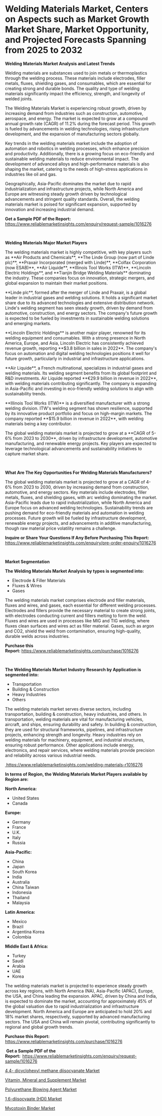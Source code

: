 <p><h1>Welding Materials Market, Centers on Aspects such as Market Growth Market Share, Market Opportunity, and Projected Forecasts Spanning from 2025 to 2032</h1></p><p><strong>Welding Materials Market Analysis and Latest Trends</strong></p>
<p><p>Welding materials are substances used to join metals or thermoplastics through the welding process. These materials include electrodes, filler metals, fluxes, shielding gases, and consumables, which are essential for creating strong and durable bonds. The quality and type of welding materials significantly impact the efficiency, strength, and longevity of welded joints.</p><p>The Welding Materials Market is experiencing robust growth, driven by increasing demand from industries such as construction, automotive, aerospace, and energy. The market is expected to grow at a compound annual growth rate (CAGR) of 11.2% during the forecast period. This growth is fueled by advancements in welding technologies, rising infrastructure development, and the expansion of manufacturing sectors globally.</p><p>Key trends in the welding materials market include the adoption of automation and robotics in welding processes, which enhance precision and productivity. Additionally, there is a growing focus on eco-friendly and sustainable welding materials to reduce environmental impact. The development of advanced alloys and high-performance materials is also shaping the market, catering to the needs of high-stress applications in industries like oil and gas.</p><p>Geographically, Asia-Pacific dominates the market due to rapid industrialization and infrastructure projects, while North America and Europe are witnessing steady growth driven by technological advancements and stringent quality standards. Overall, the welding materials market is poised for significant expansion, supported by innovation and increasing industrial demand.</p></p>
<p><strong>Get a Sample PDF of the Report:&nbsp;</strong> <a href="https://www.reliablemarketinsights.com/enquiry/request-sample/1016276?utm_campaign=2106&utm_medium=2&utm_source=Github&utm_content=ia&utm_term=25012025&utm_id=welding-materials">https://www.reliablemarketinsights.com/enquiry/request-sample/1016276</a></p>
<p>&nbsp;</p>
<p><strong>Welding Materials Major Market Players</strong></p>
<p><p>The welding materials market is highly competitive, with key players such as **Air Products and Chemicals**, **The Linde Group (now part of Linde plc)**, **Praxair Incorporated (merged with Linde)**, **Colfax Corporation (now ESAB)**, **Air Liquide**, **Illinois Tool Works (ITW)**, **Lincoln Electric Holdings**, and **Tianjin Bridge Welding Materials** dominating the industry. These companies focus on innovation, strategic mergers, and global expansion to maintain their market positions.</p><p>**Linde plc**, formed after the merger of Linde and Praxair, is a global leader in industrial gases and welding solutions. It holds a significant market share due to its advanced technologies and extensive distribution network. Linde's welding segment has seen steady growth, driven by demand from automotive, construction, and energy sectors. The company's future growth is expected to be fueled by investments in sustainable welding solutions and emerging markets.</p><p>**Lincoln Electric Holdings** is another major player, renowned for its welding equipment and consumables. With a strong presence in North America, Europe, and Asia, Lincoln Electric has consistently achieved revenue growth, reporting **$3.8 billion in sales in 2022**. The company's focus on automation and digital welding technologies positions it well for future growth, particularly in industrial and infrastructure applications.</p><p>**Air Liquide**, a French multinational, specializes in industrial gases and welding materials. Its welding segment benefits from its global footprint and R&D investments. Air Liquide reported **€29.9 billion in revenue in 2022**, with welding materials contributing significantly. The company is expanding in Asia-Pacific and investing in eco-friendly welding solutions to align with sustainability trends.</p><p>**Illinois Tool Works (ITW)** is a diversified manufacturer with a strong welding division. ITW's welding segment has shown resilience, supported by its innovative product portfolio and focus on high-margin markets. The company reported **$15.9 billion in revenue in 2022**, with welding materials being a key contributor.</p><p>The global welding materials market is projected to grow at a **CAGR of 5-6% from 2023 to 2030**, driven by infrastructure development, automotive manufacturing, and renewable energy projects. Key players are expected to leverage technological advancements and sustainability initiatives to capture market share.</p></p>
<p>&nbsp;</p>
<p><strong>What Are The Key Opportunities For Welding Materials Manufacturers?</strong></p>
<p><p>The global welding materials market is projected to grow at a CAGR of 4-6% from 2023 to 2030, driven by increasing demand from construction, automotive, and energy sectors. Key materials include electrodes, filler metals, fluxes, and shielding gases, with arc welding dominating the market. Asia-Pacific leads due to rapid industrialization, while North America and Europe focus on advanced welding technologies. Sustainability trends are pushing demand for eco-friendly materials and automation in welding processes. Future growth will be fueled by infrastructure development, renewable energy projects, and advancements in additive manufacturing, though raw material price volatility remains a challenge.</p></p>
<p><strong>Inquire or Share Your Questions If Any Before Purchasing This Report:</strong> <a href="https://www.reliablemarketinsights.com/enquiry/pre-order-enquiry/1016276?utm_campaign=2106&utm_medium=2&utm_source=Github&utm_content=ia&utm_term=25012025&utm_id=welding-materials">https://www.reliablemarketinsights.com/enquiry/pre-order-enquiry/1016276</a></p>
<p>&nbsp;</p>
<p><strong>Market Segmentation</strong></p>
<p><strong>The Welding Materials Market Analysis by types is segmented into:</strong></p>
<p><ul><li>Electrode & Filler Materials</li><li>Fluxes & Wires</li><li>Gases</li></ul></p>
<p><p>The welding materials market comprises electrode and filler materials, fluxes and wires, and gases, each essential for different welding processes. Electrodes and fillers provide the necessary material to create strong joints, with electrodes conducting current and fillers melting to form the weld. Fluxes and wires are used in processes like MIG and TIG welding, where fluxes clean surfaces and wires act as filler material. Gases, such as argon and CO2, shield the weld from contamination, ensuring high-quality, durable welds across industries.</p></p>
<p><strong>Purchase this Report:&nbsp;</strong><a href="https://www.reliablemarketinsights.com/purchase/1016276?utm_campaign=2106&utm_medium=2&utm_source=Github&utm_content=ia&utm_term=25012025&utm_id=welding-materials">https://www.reliablemarketinsights.com/purchase/1016276</a></p>
<p>&nbsp;</p>
<p><strong>The Welding Materials Market Industry Research by Application is segmented into:</strong></p>
<p><ul><li>Transportation</li><li>Building & Construction</li><li>Heavy Industries</li><li>Others</li></ul></p>
<p><p>The welding materials market serves diverse sectors, including transportation, building & construction, heavy industries, and others. In transportation, welding materials are vital for manufacturing vehicles, aircraft, and ships, ensuring durability and safety. In building & construction, they are used for structural frameworks, pipelines, and infrastructure projects, enhancing strength and longevity. Heavy industries rely on welding materials for machinery, equipment, and industrial structures, ensuring robust performance. Other applications include energy, electronics, and repair services, where welding materials provide precision and reliability across various industrial needs.</p></p>
<p><a href="https://www.reliablemarketinsights.com/welding-materials-r1016276?utm_campaign=2106&utm_medium=2&utm_source=Github&utm_content=ia&utm_term=25012025&utm_id=welding-materials">&nbsp;https://www.reliablemarketinsights.com/welding-materials-r1016276</a></p>
<p><strong>In terms of Region, the Welding Materials Market Players available by Region are:</strong></p>
<p>
    <p> <strong> North America: </strong>
        <ul>
            <li>United States</li>
            <li>Canada</li>
        </ul>
        </p> 
    <p> <strong> Europe: </strong>
        <ul>
            <li>Germany</li>
            <li>France</li>
            <li>U.K.</li>
            <li>Italy</li>
            <li>Russia</li>
        </ul>
        </p> 
    <p> <strong> Asia-Pacific: </strong>
        <ul>
            <li>China</li>
            <li>Japan</li>
            <li>South Korea</li>
            <li>India</li>
            <li>Australia</li>
            <li>China Taiwan</li>
            <li>Indonesia</li>
            <li>Thailand</li>
            <li>Malaysia</li>
        </ul>
        </p> 
    <p> <strong> Latin America: </strong>
        <ul>
            <li>Mexico</li>
            <li>Brazil</li>
            <li>Argentina Korea</li>
            <li>Colombia</li>
        </ul>
        </p> 
    <p> <strong> Middle East & Africa: </strong>
        <ul>
            <li>Turkey</li>
            <li>Saudi</li>
            <li>Arabia</li>
            <li>UAE</li>
            <li>Korea</li>
        </ul>
    </p>
    </p>
<p><p>The welding materials market is projected to experience steady growth across key regions, with North America (NA), Asia-Pacific (APAC), Europe, the USA, and China leading the expansion. APAC, driven by China and India, is expected to dominate the market, accounting for approximately 45% of the global valuation due to rapid industrialization and infrastructure development. North America and Europe are anticipated to hold 20% and 18% market shares, respectively, supported by advanced manufacturing sectors. The USA and China will remain pivotal, contributing significantly to regional and global growth trends.</p></p>
<p><strong>Purchase this Report: </strong><a href="https://www.reliablemarketinsights.com/purchase/1016276?utm_campaign=2106&utm_medium=2&utm_source=Github&utm_content=ia&utm_term=25012025&utm_id=welding-materials">https://www.reliablemarketinsights.com/purchase/1016276</a></p>
<p>&nbsp;<strong>Get a Sample PDF of the Report:&nbsp;&nbsp;</strong><a href="https://www.reliablemarketinsights.com/enquiry/request-sample/1016276?utm_campaign=2106&utm_medium=2&utm_source=Github&utm_content=ia&utm_term=25012025&utm_id=welding-materials">https://www.reliablemarketinsights.com/enquiry/request-sample/1016276</a></p>
<p><strong></strong></p>
<p><p><a href="https://www.linkedin.com/pulse/market-dynamics-trends-in-depth-look-44-dicyclohexyl-methane-znv2f?utm_campaign=2106&utm_medium=2&utm_source=Github&utm_content=ia&utm_term=25012025&utm_id=welding-materials">4,4- dicyclohexyl methane diisocyanate Market</a></p><p><a href="https://www.linkedin.com/pulse/in-depth-report-vitamin-mineral-supplement-market-types-ovi5f?utm_campaign=2106&utm_medium=2&utm_source=Github&utm_content=ia&utm_term=25012025&utm_id=welding-materials">Vitamin, Mineral and Supplement Market</a></p><p><a href="https://www.linkedin.com/pulse/polyurethane-blowing-agent-market-velocity-119-cagr-trajectory-ue8wf?utm_campaign=2106&utm_medium=2&utm_source=Github&utm_content=ia&utm_term=25012025&utm_id=welding-materials">Polyurethane Blowing Agent Market</a></p><p><a href="https://www.linkedin.com/pulse/16-diisocyaate-hdi-market-trends-2025-2032-analysis-report-projects-wymsc?utm_campaign=2106&utm_medium=2&utm_source=Github&utm_content=ia&utm_term=25012025&utm_id=welding-materials">1,6-diisocyaate (HDI) Market</a></p><p><a href="https://www.linkedin.com/pulse/comprehensive-review-mycotoxin-binder-market-includingmarket-f0plc?utm_campaign=2106&utm_medium=2&utm_source=Github&utm_content=ia&utm_term=25012025&utm_id=welding-materials">Mycotoxin Binder Market</a></p></p>